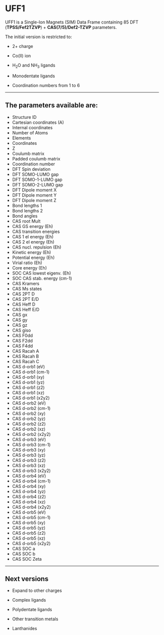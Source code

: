 # UFF1

UFF1 is a Single-Ion Magnets (SIM) Data Frame containing 85 DFT (**TPSS/Fef2TZVP**) + **CAS(7/5)/Def2-TZVP** parameters.

The initial version is restricted to:

- 2+ charge
  
- Co(II) ion
  
- H<sub>2</sub>O and NH<sub>3</sub> ligands
  
- Monodentate ligands
  
- Coordination numbers from 1 to 6
  

---

## The parameters available are:

- Structure ID
- Cartesian coordinates (A)
- Internal coordinates
- Number of Atoms
- Elements
- Coordinates
- Z
- Coulumb matrix
- Padded coulumb matrix
- Coordination number
- DFT Spin deviation
- DFT SOMO-LUMO gap
- DFT SOMO-1-LUMO gap
- DFT SOMO-2-LUMO gap
- DFT Dipole moment X
- DFT Dipole moment Y
- DFT Dipole moment Z
- Bond lengths 1
- Bond lengths 2
- Bond angles
- CAS root Mult
- CAS GS energy (Eh)
- CAS transition energies
- CAS 1 el energy (Eh)
- CAS 2 el energy (Eh)
- CAS nucl. repulsion (Eh)
- Kinetic energy (Eh)
- Potential energy (Eh)
- Virial ratio (Eh)
- Core energy (Eh)
- SOC CAS lowest eigenv. (Eh)
- SOC CAS stab. energy (cm-1)
- CAS Kramers
- CAS Ms states
- CAS 2PT D
- CAS 2PT E/D
- CAS Heff D
- CAS Heff E/D
- CAS gx
- CAS gy
- CAS gz
- CAS giso
- CAS F0dd
- CAS F2dd
- CAS F4dd
- CAS Racah A
- CAS Racah B
- CAS Racah C
- CAS d-orb1 (eV)
- CAS d-orb1 (cm-1)
- CAS d-orb1 (xy)
- CAS d-orb1 (yz)
- CAS d-orb1 (z2)
- CAS d-orb1 (xz)
- CAS d-orb1 (x2y2)
- CAS d-orb2 (eV)
- CAS d-orb2 (cm-1)
- CAS d-orb2 (xy)
- CAS d-orb2 (yz)
- CAS d-orb2 (z2)
- CAS d-orb2 (xz)
- CAS d-orb2 (x2y2)
- CAS d-orb3 (eV)
- CAS d-orb3 (cm-1)
- CAS d-orb3 (xy)
- CAS d-orb3 (yz)
- CAS d-orb3 (z2)
- CAS d-orb3 (xz)
- CAS d-orb3 (x2y2)
- CAS d-orb4 (eV)
- CAS d-orb4 (cm-1)
- CAS d-orb4 (xy)
- CAS d-orb4 (yz)
- CAS d-orb4 (z2)
- CAS d-orb4 (xz)
- CAS d-orb4 (x2y2)
- CAS d-orb5 (eV)
- CAS d-orb5 (cm-1)
- CAS d-orb5 (xy)
- CAS d-orb5 (yz)
- CAS d-orb5 (z2)
- CAS d-orb5 (xz)
- CAS d-orb5 (x2y2)
- CAS SOC a
- CAS SOC b
- CAS SOC Zeta

---

## Next versions

- Expand to other charges
  
- Complex ligands
  
- Polydentate ligands
  
- Other transition metals
  
- Lanthanides
